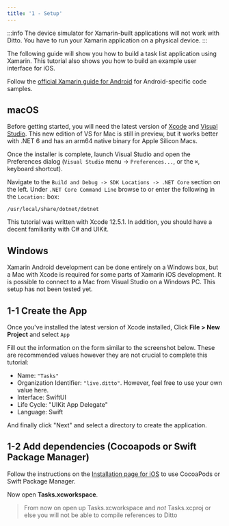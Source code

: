 ```yaml
---
title: '1 - Setup'
---
```


:::info
The device simulator for Xamarin-built applications will not work with Ditto. You have to run your Xamarin application on a physical device.
:::

The following guide will show you how to build a task list application using Xamarin. This tutorial also shows you how to build an example user interface for iOS. 

Follow the [official Xamarin guide for Android](https://docs.microsoft.com/en-us/xamarin/android/get-started/) for Android-specific code samples.

## macOS

Before getting started, you will need the latest version of [Xcode](https://apps.apple.com/us/app/xcode/id497799835) and [Visual Studio](https://visualstudio.microsoft.com/downloads/). This new edition of VS for Mac is still in preview, but it works better with .NET 6 and has an arm64 native binary for Apple Silicon Macs.

Once the installer is complete, launch Visual Studio and open the Preferences dialog (`Visual Studio` menu -> `Preferences...`, or the `⌘`, keyboard shortcut).

Navigate to the `Build and Debug -> SDK Locations -> .NET Core` section on the left. Under `.NET Core Command Line` browse to or enter the following in the `Location:` box:

```
/usr/local/share/dotnet/dotnet
```

This tutorial was written with Xcode 12.5.1. In addition, you should have a decent familiarity with C# and UIKit.

## Windows

Xamarin Android development can be done entirely on a Windows box, but a Mac with Xcode is required for some parts of Xamarin iOS development. It is possible to connect to a Mac from Visual Studio on a Windows PC. This setup has not been tested yet.

## 1-1 Create the App

Once you've installed the latest version of Xcode installed, Click __File > New Project__ and select `App`

Fill out the information on the form similar to the screenshot below. These are recommended values however they are not crucial to complete this tutorial:

* Name: `"Tasks"`
* Organization Identifier: `"live.ditto"`. However, feel free to use your own value here.
* Interface: SwiftUI
* Life Cycle: "UIKit App Delegate"
* Language: Swift

And finally click "Next" and select a directory to create the application.


## 1-2 Add dependencies (Cocoapods or Swift Package Manager)

Follow the instructions on the [Installation page for iOS](/installation/ios) to use CocoaPods or Swift Package Manager.


Now open __Tasks.xcworkspace__.

> From now on open up Tasks.xcworkspace and _not_ Tasks.xcproj or else you will not be able to compile references to Ditto
